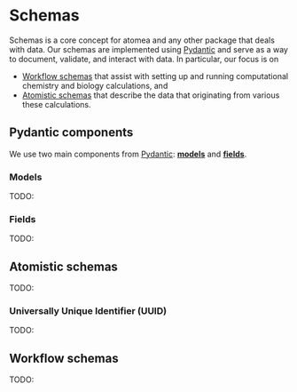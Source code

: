 # Schemas

Schemas is a core concept for atomea and any other package that deals with data.
Our schemas are implemented using [Pydantic][pydantic] and serve as a way to document, validate, and interact with data.
In particular, our focus is on

-   [Workflow schemas](#workflow-schemas) that assist with setting up and running computational chemistry and biology calculations, and
-   [Atomistic schemas](#atomistic-schemas) that describe the data that originating from various these calculations.

## Pydantic components

We use two main components from [Pydantic][pydantic]: [**models**][pydantic-models] and [**fields**][pydantic-fields].

### Models

TODO:

### Fields

TODO:

## Atomistic schemas

TODO:

### Universally Unique Identifier (UUID)

TODO:

## Workflow schemas

TODO:

<!-- REFERENCES -->

[pydantic]: https://docs.pydantic.dev/latest/
[pydantic-models]: https://docs.pydantic.dev/latest/concepts/models/
[pydantic-fields]: https://docs.pydantic.dev/latest/concepts/fields/

